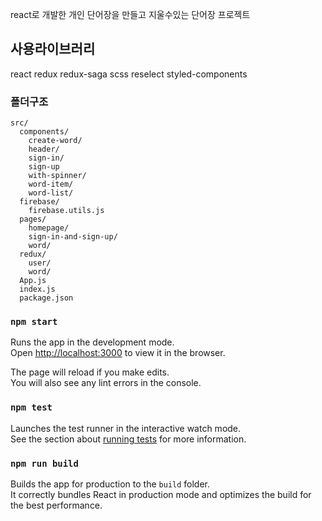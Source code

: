 react로 개발한 
개인 단어장을 만들고 지울수있는 단어장 프로젝트

## 사용라이브러리
react
redux
redux-saga
scss
reselect
styled-components

### 폴더구조

```
src/
  components/
    create-word/
    header/
    sign-in/
    sign-up
    with-spinner/
    word-item/
    word-list/
  firebase/
    firebase.utils.js
  pages/
    homepage/
    sign-in-and-sign-up/
    word/
  redux/
    user/
    word/
  App.js
  index.js  
  package.json

```

### `npm start`

Runs the app in the development mode.<br />
Open [http://localhost:3000](http://localhost:3000) to view it in the browser.

The page will reload if you make edits.<br />
You will also see any lint errors in the console.

### `npm test`

Launches the test runner in the interactive watch mode.<br />
See the section about [running tests](https://facebook.github.io/create-react-app/docs/running-tests) for more information.

### `npm run build`

Builds the app for production to the `build` folder.<br />
It correctly bundles React in production mode and optimizes the build for the best performance.



